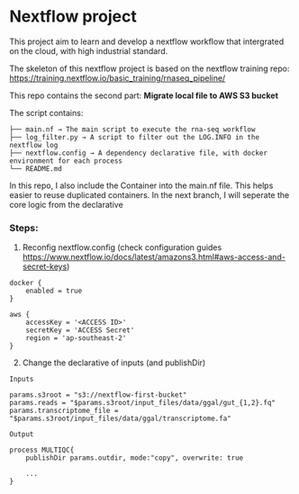 # Nextflow project

This project aim to learn and develop a nextflow workflow that intergrated on the cloud, with high industrial standard.

The skeleton of this nextflow project is based on the nextflow training repo: https://training.nextflow.io/basic_training/rnaseq_pipeline/

This repo contains the second part: **Migrate local file to AWS S3 bucket**

The script contains:

```
├── main.nf → The main script to execute the rna-seq workflow
├── log_filter.py → A script to filter out the LOG.INFO in the nextflow log
├── nextflow.config → A dependency declarative file, with docker environment for each process
└── README.md
```

In this repo, I also include the Container into the main.nf file. This helps easier to reuse duplicated containers.
In the next branch, I will seperate the core logic from the declarative 

### Steps:

1. Reconfig nextflow.config (check configuration guides https://www.nextflow.io/docs/latest/amazons3.html#aws-access-and-secret-keys)
```
docker {
    enabled = true
}

aws {
    accessKey = '<ACCESS ID>'
    secretKey = 'ACCESS Secret'
    region = 'ap-southeast-2'
}
```
2. Change the declarative of inputs (and publishDir)
```
Inputs

params.s3root = "s3://nextflow-first-bucket"
params.reads = "$params.s3root/input_files/data/ggal/gut_{1,2}.fq"
params.transcriptome_file = "$params.s3root/input_files/data/ggal/transcriptome.fa"
```

```
Output
 
process MULTIQC{
    publishDir params.outdir, mode:"copy", overwrite: true

    ...
}
```